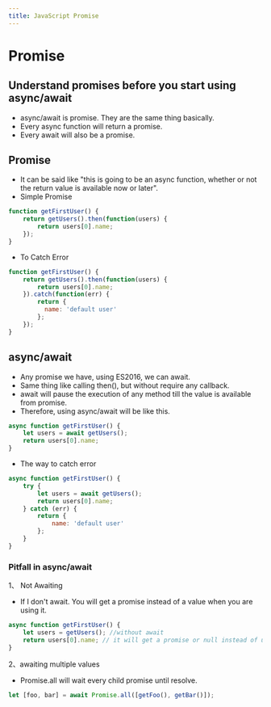 ```yaml
---
title: JavaScript Promise
---
```

# Promise
## Understand promises before you start using async/await
- async/await is promise. They are the same thing basically.
- Every async function will return a promise.
- Every await will also be a promise.

## Promise
- It can be said like "this is going to be an async function, whether or not the return value is available now or later".
- Simple Promise
```js
function getFirstUser() {
    return getUsers().then(function(users) {
        return users[0].name;
    });
}
```
- To Catch Error
```js
function getFirstUser() {
    return getUsers().then(function(users) {
        return users[0].name;
    }).catch(function(err) {
        return {
          name: 'default user'
        };
    });
}
```

## async/await
- Any promise we have, using ES2016, we can await.
- Same thing like calling then(), but without require any callback.
- await will pause the execution of any method till the value is available from promise.
- Therefore, using async/await will be like this.
```js
async function getFirstUser() {
    let users = await getUsers();
    return users[0].name;
}
```

- The way to catch error
```js
async function getFirstUser() {
    try {
        let users = await getUsers();
        return users[0].name;
    } catch (err) {
        return {
            name: 'default user'
        };
    }
}
```
### Pitfall in async/await
1、 Not Awaiting 
- If I don't await. You will get a promise instead of a value when you are using it.
```js
async function getFirstUser() {
    let users = getUsers(); //without await
    return users[0].name; // it will get a promise or null instead of users.
}
```
2、awaiting multiple values
- Promise.all will wait every child promise until resolve.
```js
let [foo, bar] = await Promise.all([getFoo(), getBar()]);
```
